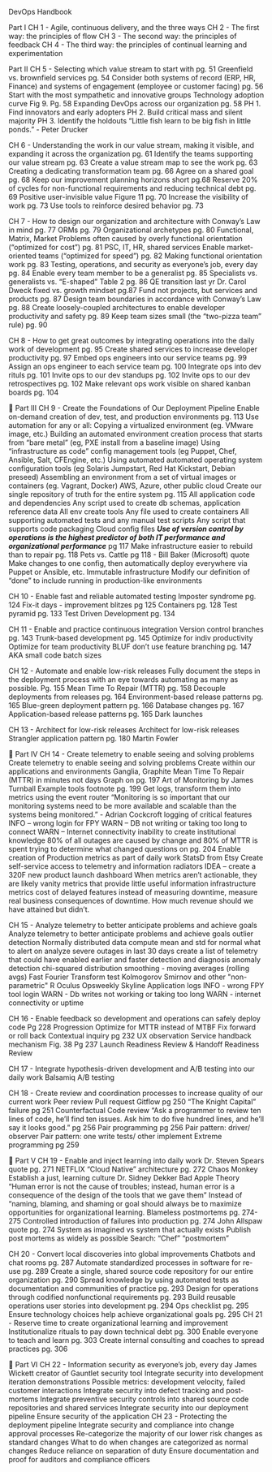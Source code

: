 DevOps Handbook

Part I
CH 1 - Agile, continuous delivery, and the three ways
CH 2 - The first way: the principles of flow
CH 3 - The second way: the principles of feedback
CH 4 - The third way: the principles of continual learning and experimentation

Part II
CH 5 - Selecting which value stream to start with  pg. 51
Greenfield vs. brownfield services  pg. 54
Consider both systems of record (ERP, HR, Finance) and systems of engagement (employee or customer facing)  pg. 56
Start with the most sympathetic and innovative groups
Technology adoption curve Fig 9.  Pg. 58
Expanding DevOps across our organization  pg. 58
PH 1. Find innovators and early adopters
PH 2. Build critical mass and silent majority
PH 3. Identify the holdouts
“Little fish learn to be big fish in little ponds.” - Peter Drucker 

CH 6 - Understanding the work in our value stream, making it visible, and expanding it across the organization  pg. 61
Identify the teams supporting our value stream pg. 63
Create a value stream map to see the work  pg. 63
Creating a dedicating transformation team  pg. 66
Agree on a shared goal  pg. 68
Keep our improvement planning horizons short  pg.68
Reserve 20% of cycles for non-functional requirements and reducing technical debt  pg. 69
Positive user-invisible value  Figure 11  pg. 70
Increase the visibility of work  pg. 73
Use tools to reinforce desired behavior  pg. 73

CH 7 - How to design our organization and architecture with Conway’s Law in mind  pg. 77
ORMs  pg. 79
Organizational archetypes  pg. 80
Functional, Matrix, Market
Problems often caused by overly functional orientation (“optimized for cost”)  pg. 81
PSC, IT, HR, shared services
Enable market-oriented teams (“optimized for speed”)  pg. 82
Making functional orientation work  pg. 83
Testing, operations, and security as everyone’s job, every day  pg. 84
Enable every team member to be a generalist  pg. 85
Specialists vs. generalists vs. “E-shaped”  Table 2  pg. 86 
QE transition last yr
Dr. Carol Dweck fixed vs. growth mindset  pg.87
Fund not projects, but services and products  pg. 87
Design team boundaries in accordance with Conway’s Law  pg. 88
Create loosely-coupled architectures to enable developer productivity and safety  pg. 89
Keep team sizes small (the “two-pizza team” rule)  pg. 90

CH 8 - How to get great outcomes by integrating operations into the daily work of development  pg. 95
Create shared services to increase developer productivity  pg. 97
Embed ops engineers into our service teams  pg. 99
Assign an ops engineer to each service team  pg. 100
Integrate ops into dev rituls  pg. 101
Invite ops to our dev standups  pg. 102
Invite ops to our dev retrospectives  pg. 102
Make relevant ops work visible on shared kanban boards  pg. 104


Part III
CH 9 - Create the Foundations of Our Deployment Pipeline
Enable on-demand creation of dev, test, and production environments pg. 113
Use automation for any or all:
Copying a virtualized environment (eg. VMware image, etc.)
Building an automated environment creation process that starts from “bare metal” (eg, PXE install from a baseline image)
Using “infrastructure as code” config management tools (eg Puppet, Chef, Ansible, Salt, CFEngine, etc.)
Using automated automated operating system configuration tools (eg Solaris Jumpstart, Red Hat Kickstart, Debian preseed)
Assembling an environment from a set of virtual images or containers (eg. Vagrant, Docker)
AWS, Azure, other public cloud
Create our single repository of truth for the entire system pg. 115
All application code and dependencies
Any script used to create db schemas, application reference data
All env create tools
Any file used to create containers
All supporting automated tests and any manual test scripts
Any script that supports code packaging
Cloud config files
***Use of version control by operations is the highest predictor of both IT performance and organizational performance***  pg 117
Make infrastructure easier to rebuild than to repair pg. 118
Pets vs. Cattle pg 118 - Bill Baker (Microsoft) quote
Make changes to one config, then automatically deploy everywhere via Puppet or Ansible, etc.
Immutable infrastructure
Modify our definition of “done” to include running in production-like environments

CH 10 - Enable fast and reliable automated testing
Imposter syndrome pg. 124
Fix-it days - improvement blitzes pg 125
Containers pg. 128
Test pyramid pg. 133
Test Driven Development pg. 134

CH 11 - Enable and practice continuous integration 
Version control branches pg. 143
Trunk-based development pg. 145
Optimize for indiv productivity
Optimize for team productivity
BLUF don’t use feature branching pg. 147 AKA small code batch sizes

CH 12 - Automate and enable low-risk releases
Fully document the steps in the deployment process with an eye towards automating as many as possible. Pg. 155
Mean Time To Repair (MTTR) pg. 158
Decouple deployments from releases pg. 164
Environment-based release patterns pg. 165
Blue-green deployment pattern pg. 166
Database changes pg. 167
Application-based release patterns pg. 165
Dark launches

CH 13 - Architect for low-risk releases
Architect for low-risk releases
Strangler application pattern pg. 180
Martin Fowler


Part IV
 CH 14 - Create telemetry to enable seeing and solving problems
Create telemetry to enable seeing and solving problems
Create within our applications and environments
Ganglia, Graphite
Mean Time To Repair (MTTR) in minutes not days
Graph on pg. 197
Art of Monitoring by James Turnball
Example tools footnote pg. 199
Get logs, transform them into metrics using the event router
“Monitoring is so important that our monitoring systems need to be more available and scalable than the systems being monitored.” - Adrian Cockcroft
logging of critical features
INFO – wrong login for FPY
WARN – DB not writing or taking too long to connect
WARN – Internet connectivity
inability to create institutional knowledge
80% of all outages are caused by change and 80% of MTTR is spent trying to determine what changed
questions on pg. 204
Enable creation of Production metrics as part of daily work
StatsD from Etsy
Create self-service access to telemetry and information radiators
IDEA – create a 320F new product launch dashboard
When metrics aren’t actionable, they are likely vanity metrics that provide little useful information
infrastructure metrics
cost of delayed features
instead of measuring downtime, measure real business consequences of downtime. How much revenue should we have attained but didn’t.

CH 15 - Analyze telemetry to better anticipate problems and achieve goals
Analyze telemetry to better anticipate problems and achieve goals
outlier detection
Normally distributed data
compute mean and std for normal
what to alert on
analyze severe outages in last 30 days
create a list of telemetry that could have enabled earlier and faster detection and diagnosis
anomaly detection
chi-squared distribution
smoothing - moving averages (rolling avgs)
Fast Fourier Transform test
Kolmogorov Smirnov and other "non-parametric"
R
Oculus
Opsweekly
Skyline
Application logs
INFO - wrong FPY tool login
WARN - Db writes not working or taking too long
WARN - internet connectivity or uptime

CH 16 - Enable feedback so development and operations can safely deploy code
Pg 228 Progression
Optimize for MTTR instead of MTBF
Fix forward or roll back
Contextual inquiry pg 232
UX observation
Service handback mechanism
Fig. 38 Pg 237
Launch Readiness Review & Handoff Readiness Review

CH 17 - Integrate hypothesis-driven development and A/B testing into our daily work
Balsamiq
A/B testing

CH 18 - Create review and coordination processes to increase quality of our current work
Peer review
Pull request
Gitflow pg 250
“The Knight Capital” failure pg 251
Counterfactual
Code review
“Ask a programmer to review ten lines of code, he’ll find ten issues. Ask him to do five hundred lines, and he’ll say it looks good.”  pg 256
Pair programming pg 256
Pair pattern: driver/ observer
Pair pattern: one write tests/ other implement
Extreme programming pg 259


Part V
 CH 19 - Enable and inject learning into daily work
Dr. Steven Spears quote pg. 271
NETFLIX “Cloud Native” architecture pg. 272
Chaos Monkey
Establish a just, learning culture
Dr. Sidney Dekker
Bad Apple Theory
“Human error is not the cause of troubles; instead, human error is a consequence of the design of the tools that we gave them”
Instead of “naming, blaming, and shaming or goal should always be to maximize opportunities for organizational learning.
Blameless postmortems pg. 274-275
Controlled introduction of failures into production pg. 274
John Allspaw quote pg. 274
System as imagined vs system that actually exists
Publish post mortems as widely as possible
Search: “Chef” “postmortem”

CH 20 - Convert local discoveries into global improvements
Chatbots and chat rooms pg. 287
Automate standardized processes in software for re-use pg. 289
Create a single, shared source code repository for our entire organization pg. 290
Spread knowledge by using automated tests as documentation and communities of practice pg. 293
Design for operations through codified nonfunctional requirements pg. 293
Build reusable operations user stories into development pg. 294
Ops checklist pg. 295
Ensure technology choices help achieve organizational goals pg. 295
CH 21 - Reserve time to create organizational learning and improvement
Institutionalize rituals to pay down technical debt pg. 300
Enable everyone to teach and learn pg. 303
Create internal consulting and coaches to spread practices pg. 306


Part VI
CH 22 - Information security as everyone’s job, every day
James Wickett creator of Gauntlet security tool
Integrate security into development iteration demonstrations
Possible metrics: development velocity, failed customer interactions
Integrate security into defect tracking and post-mortems
Integrate preventive security controls into shared source code repositories and shared services
Integrate security into our deployment pipeline
Ensure security of the application
CH 23 - Protecting the deployment pipeline
Integrate security and compliance into change approval processes
Re-categorize the majority of our lower risk changes as standard changes
What to do when changes are categorized as normal changes
Reduce reliance on separation of duty
Ensure documentation and proof for auditors and compliance officers


